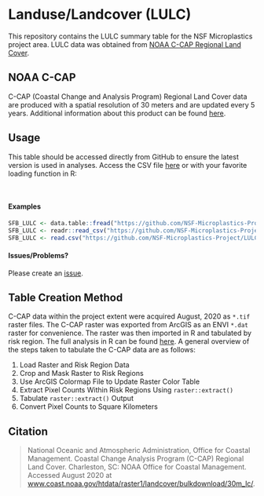 # Landuse/Landcover (LULC)

This repository contains the LULC summary table for the NSF Microplastics project area. LULC data was obtained from [NOAA C-CAP Regional Land Cover](https://coast.noaa.gov/digitalcoast/data/ccapregional.html).

## NOAA C-CAP

C-CAP (Coastal Change and Analysis Program) Regional Land Cover data are produced with a spatial resolution of 30 meters and are updated every 5 years. Additional information about this product can be found [here](https://coast.noaa.gov/data/digitalcoast/pdf/ccap-product-page.pdf).

## Usage

This table should be accessed directly from GitHub to ensure the latest version is used in analyses. Access the CSV file [here]("https://github.com/NSF-Microplastics-Project/LULC/Output") or with your favorite loading function in R:

<br>

#### Examples

```R
SFB_LULC <- data.table::fread("https://github.com/NSF-Microplastics-Project/LULC/raw/main/Output/SFB_LULC.csv") # data.table
SFB_LULC <- readr::read_csv("https://github.com/NSF-Microplastics-Project/LULC/raw/main/Output/SFB_LULC.csv") # readr
SFB_LULC <- read.csv("https://github.com/NSF-Microplastics-Project/LULC/raw/main/Output/SFB_LULC.csv") # base R
```

#### Issues/Problems?

Please create an [issue](https://github.com/NSF-Microplastics-Project/LULC/issues).


## Table Creation Method

C-CAP data  within the project extent were acquired August, 2020 as `*.tif` raster files. The C-CAP raster was exported from ArcGIS as an ENVI `*.dat` raster for convenience. The raster was then imported in R and tabulated by risk region. The full analysis in R can be found [here](https://github.com/NSF-Microplastics-Project/LULC/blob/main/CCAP.md). A general overview of the steps taken to tabulate the C-CAP data are as follows:

1. Load Raster and Risk Region Data
2. Crop and Mask Raster to Risk Regions
3. Use ArcGIS Colormap File to Update Raster Color Table
4. Extract Pixel Counts Within Risk Regions Using `raster::extract()`
5. Tabulate `raster::extract()` Output
6. Convert Pixel Counts to Square Kilometers

## Citation
>National Oceanic and Atmospheric Administration, Office for Coastal Management. Coastal Change Analysis Program (C-CAP) Regional Land Cover. Charleston, SC: NOAA Office for Coastal Management. Accessed August 2020 at www.coast.noaa.gov/htdata/raster1/landcover/bulkdownload/30m_lc/.

